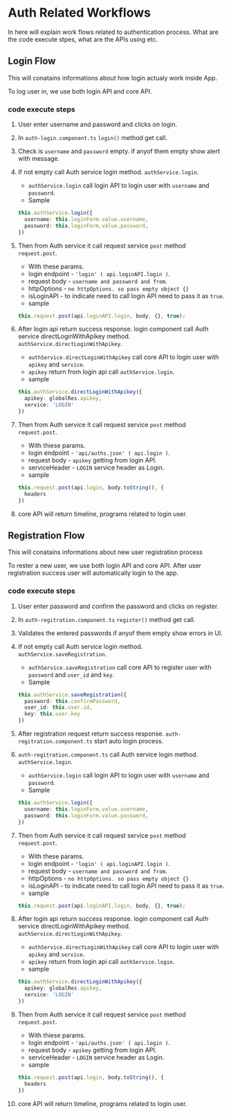 # Auth Related Workflows

In here will explain work flows related to authentication process. What are the code execute stpes, what are the APIs using etc.

## Login Flow

This will conatains informations about how login actualy work inside App.

To log user in, we use both login API and core API.

### code execute steps

1. User enter username and password and clicks on login.
1. In `auth-login.component.ts` `login()` method get call.
1. Check is `username` and `password` empty. if anyof them empty show alert with message.
1. If not empty call Auth service login method. `authService.login`.
   - `authService.login` call login API to login user with `username` and `password`.
   - Sample

    ``` ts
    this.authService.login({
      username: this.loginForm.value.username,
      password: this.loginForm.value.password,
    })
    ```

1. Then from Auth service it call request service `post` method `request.post`.
   - With these params.
   - login endpoint - `'login' ( api.loginAPI.login )`.
   - request body - `username and password and from`.
   - httpOptions - `no httpOptions. so pass empty object {}`
   - isLoginAPI - to indicate need to call login API need to pass it as `true`.
   - sample

    ``` ts
    this.request.post(api.loginAPI.login, body, {}, true);
    ```

1. After login api return success response. login component call Auth service directLoginWithApikey method. `authService.directLoginWithApikey`.
   - `authService.directLoginWithApikey` call core API to login user with `apikey` and `service`.
   - `apikey` return from login api call `authService.login`.
   - sample

    ``` ts
    this.authService.directLoginWithApikey({
      apikey: globalRes.apikey,
      service: 'LOGIN'
    })
    ```

1. Then from Auth service it call request service `post` method `request.post`.  
   - With thiese params.
   - login endpoint - `'api/auths.json' ( api.login )`.
   - request body - `apikey` getting from login API.
   - serviceHeader - `LOGIN` service header as Login.
   - sample

    ``` ts
    this.request.post(api.login, body.toString(), {
      headers
    })
    ```

1. core API will return timeline, programs related to login user.

## Registration Flow

This will conatains informations about new user registration process

To rester a new user, we use both login API and core API. After user registration success user will automatically login to the app.

### code execute steps

1. User enter password and confirm the password and clicks on register.
2. In `auth-regitration.component.ts` `register()` method get call.
3. Validates the entered passwords if anyof them empty show errors in UI.
4. If not empty call Auth service login method. `authService.saveRegistration`.
   - `authService.saveRegistration` call core API to register user with `password` and `user_id` and `key`.
   - Sample

    ``` ts
    this.authService.saveRegistration({
      password: this.confirmPassword,
      user_id: this.user.id,
      key: this.user.key
    })
    ```

5. After registration request return success response. `auth-regitration.component.ts` start auto login process.
6. `auth-regitration.component.ts` call Auth service login method. `authService.login`.
   - `authService.login` call login API to login user with `username` and `password`.
   - Sample

    ``` ts
    this.authService.login({
      username: this.loginForm.value.username,
      password: this.loginForm.value.password,
    })
    ```

7. Then from Auth service it call request service `post` method `request.post`.
   - With these params.
   - login endpoint - `'login' ( api.loginAPI.login )`.
   - request body - `username and password and from`.
   - httpOptions - `no httpOptions. so pass empty object {}`
   - isLoginAPI - to indicate need to call login API need to pass it as `true`.
   - sample

    ``` ts
    this.request.post(api.loginAPI.login, body, {}, true);
    ```

8. After login api return success response. login component call Auth service directLoginWithApikey method. `authService.directLoginWithApikey`.
   - `authService.directLoginWithApikey` call core API to login user with `apikey` and `service`.
   - `apikey` return from login api call `authService.login`.
   - sample

    ``` ts
    this.authService.directLoginWithApikey({
      apikey: globalRes.apikey,
      service: 'LOGIN'
    })
    ```

9. Then from Auth service it call request service `post` method `request.post`.  
   - With thiese params.
   - login endpoint - `'api/auths.json' ( api.login )`.
   - request body - `apikey` getting from login API.
   - serviceHeader - `LOGIN` service header as Login.
   - sample

    ``` ts
    this.request.post(api.login, body.toString(), {
      headers
    })
    ```

10. core API will return timeline, programs related to login user.
